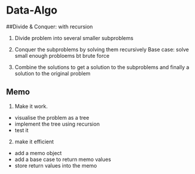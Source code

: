 # Data-Algo


##Divide & Conquer: with recursion

1. Divide problem into several smaller subproblems

2. Conquer the subproblems by solving them recursively
Base case: solve small enough probloems bt brute force

3. Combine the solutions to get a solution to the subproblems
and finally a solution to the original problem



## Memo

1. Make it work.
- visualise the problem as a tree
- implement the tree using recursion
- test it 

2. make it efficient
- add a memo object
- add a base case to return memo values
- store return values into the memo